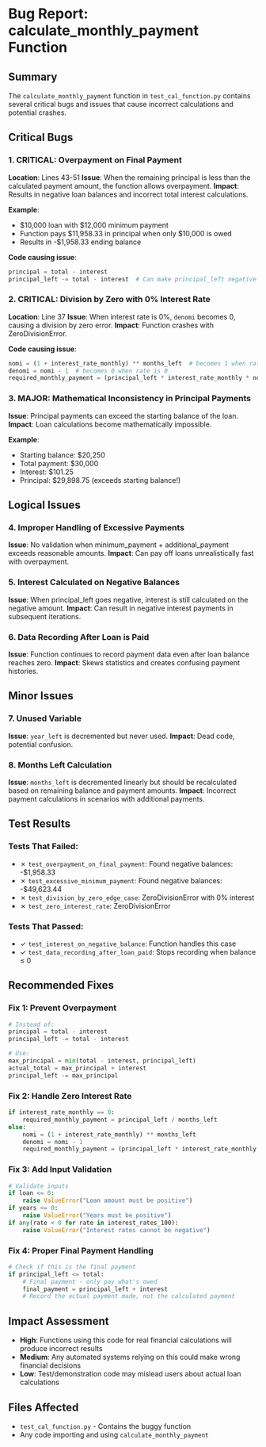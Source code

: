 # Bug Report: calculate_monthly_payment Function

## Summary
The `calculate_monthly_payment` function in `test_cal_function.py` contains several critical bugs and issues that cause incorrect calculations and potential crashes.

## Critical Bugs

### 1. **CRITICAL: Overpayment on Final Payment**
**Location**: Lines 43-51
**Issue**: When the remaining principal is less than the calculated payment amount, the function allows overpayment.
**Impact**: Results in negative loan balances and incorrect total interest calculations.

**Example**:
- $10,000 loan with $12,000 minimum payment
- Function pays $11,958.33 in principal when only $10,000 is owed
- Results in -$1,958.33 ending balance

**Code causing issue**:
```python
principal = total - interest
principal_left -= total - interest  # Can make principal_left negative
```

### 2. **CRITICAL: Division by Zero with 0% Interest Rate**
**Location**: Line 37
**Issue**: When interest rate is 0%, `denomi` becomes 0, causing a division by zero error.
**Impact**: Function crashes with ZeroDivisionError.

**Code causing issue**:
```python
nomi = (1 + interest_rate_monthly) ** months_left  # becomes 1 when rate is 0
denomi = nomi - 1  # becomes 0 when rate is 0
required_monthly_payment = (principal_left * interest_rate_monthly * nomi) / denomi  # Division by zero!
```

### 3. **MAJOR: Mathematical Inconsistency in Principal Payments**
**Issue**: Principal payments can exceed the starting balance of the loan.
**Impact**: Loan calculations become mathematically impossible.

**Example**:
- Starting balance: $20,250
- Total payment: $30,000
- Interest: $101.25
- Principal: $29,898.75 (exceeds starting balance!)

## Logical Issues

### 4. **Improper Handling of Excessive Payments**
**Issue**: No validation when minimum_payment + additional_payment exceeds reasonable amounts.
**Impact**: Can pay off loans unrealistically fast with overpayment.

### 5. **Interest Calculated on Negative Balances**
**Issue**: When principal_left goes negative, interest is still calculated on the negative amount.
**Impact**: Can result in negative interest payments in subsequent iterations.

### 6. **Data Recording After Loan is Paid**
**Issue**: Function continues to record payment data even after loan balance reaches zero.
**Impact**: Skews statistics and creates confusing payment histories.

## Minor Issues

### 7. **Unused Variable**
**Issue**: `year_left` is decremented but never used.
**Impact**: Dead code, potential confusion.

### 8. **Months Left Calculation**
**Issue**: `months_left` is decremented linearly but should be recalculated based on remaining balance and payment amounts.
**Impact**: Incorrect payment calculations in scenarios with additional payments.

## Test Results

### Tests That Failed:
- ✗ `test_overpayment_on_final_payment`: Found negative balances: -$1,958.33
- ✗ `test_excessive_minimum_payment`: Found negative balances: -$49,623.44
- ✗ `test_division_by_zero_edge_case`: ZeroDivisionError with 0% interest
- ✗ `test_zero_interest_rate`: ZeroDivisionError

### Tests That Passed:
- ✓ `test_interest_on_negative_balance`: Function handles this case
- ✓ `test_data_recording_after_loan_paid`: Stops recording when balance ≤ 0

## Recommended Fixes

### Fix 1: Prevent Overpayment
```python
# Instead of:
principal = total - interest
principal_left -= total - interest

# Use:
max_principal = min(total - interest, principal_left)
actual_total = max_principal + interest
principal_left -= max_principal
```

### Fix 2: Handle Zero Interest Rate
```python
if interest_rate_monthly == 0:
    required_monthly_payment = principal_left / months_left
else:
    nomi = (1 + interest_rate_monthly) ** months_left
    denomi = nomi - 1
    required_monthly_payment = (principal_left * interest_rate_monthly * nomi) / denomi
```

### Fix 3: Add Input Validation
```python
# Validate inputs
if loan <= 0:
    raise ValueError("Loan amount must be positive")
if years <= 0:
    raise ValueError("Years must be positive")
if any(rate < 0 for rate in interest_rates_100):
    raise ValueError("Interest rates cannot be negative")
```

### Fix 4: Proper Final Payment Handling
```python
# Check if this is the final payment
if principal_left <= total:
    # Final payment - only pay what's owed
    final_payment = principal_left + interest
    # Record the actual payment made, not the calculated payment
```

## Impact Assessment
- **High**: Functions using this code for real financial calculations will produce incorrect results
- **Medium**: Any automated systems relying on this could make wrong financial decisions  
- **Low**: Test/demonstration code may mislead users about actual loan calculations

## Files Affected
- `test_cal_function.py` - Contains the buggy function
- Any code importing and using `calculate_monthly_payment` 